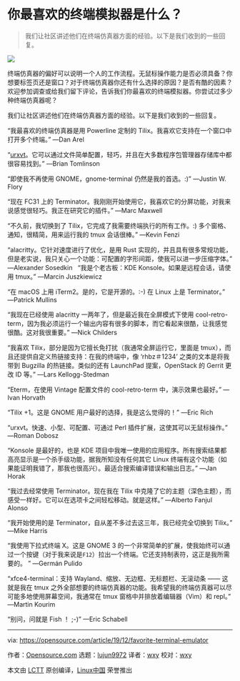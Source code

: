 [#]: collector: (lujun9972)
[#]: translator: (wxy)
[#]: reviewer: (wxy)
[#]: publisher: (wxy)
[#]: url: (https://linux.cn/article-11814-1.html)
[#]: subject: (What's your favorite terminal emulator?)
[#]: via: (https://opensource.com/article/19/12/favorite-terminal-emulator)
[#]: author: (Opensource.com https://opensource.com/users/admin)

你最喜欢的终端模拟器是什么？
======

> 我们让社区讲述他们在终端仿真器方面的经验。以下是我们收到的一些回复。

![](https://img.linux.net.cn/data/attachment/album/202001/24/000846qsmpz7s7spig77qg.jpg)

终端仿真器的偏好可以说明一个人的工作流程。无鼠标操作能力是否必须具备？你想要标签页还是窗口？对于终端仿真器你还有什么选择的原因？是否有酷的因素？欢迎参加调查或给我们留下评论，告诉我们你最喜欢的终端模拟器。你尝试过多少种终端仿真器呢？

我们让社区讲述他们在终端仿真器方面的经验。以下是我们收到的一些回复。

“我最喜欢的终端仿真器是用 Powerline 定制的 Tilix。我喜欢它支持在一个窗口中打开多个终端。” —Dan Arel

“[urxvt][2]。它可以通过文件简单配置，轻巧，并且在大多数程序包管理器存储库中都很容易找到。” —Brian Tomlinson

“即使我不再使用 GNOME，gnome-terminal 仍然是我的首选。:)”  —Justin W. Flory

“现在 FC31 上的 Terminator。我刚刚开始使用它，我喜欢它的分屏功能，对我来说感觉很轻巧。我正在研究它的插件。” —Marc Maxwell

“不久前，我切换到了 Tilix，它完成了我需要终端执行的所有工作。:) 多个窗格、通知，很精简，用来运行我的 tmux 会话很棒。” —Kevin Fenzi

“alacritty。它针对速度进行了优化，是用 Rust 实现的，并且具有很多常规功能，但是老实说，我只关心一个功能：可配置的字形间距，使我可以进一步压缩字体。” —Alexander Sosedkin
 
“我是个老古板：KDE Konsole。如果是远程会话，请使用 tmux。” —Marcin Juszkiewicz

“在 macOS 上用  iTerm2。是的，它是开源的。:-) 在 Linux 上是 Terminator。” —Patrick Mullins

“我现在已经使用 alacritty 一两年了，但是最近我在全屏模式下使用 cool-retro-term，因为我必须运行一个输出内容有很多的脚本，而它看起来很酷，让我感觉很酷。这对我很重要。” —Nick Childers

“我喜欢 Tilix，部分是因为它擅长免打扰（我通常全屏运行它，里面是 tmux），而且还提供自定义热链接支持：在我的终端中，像 ‘rhbz＃1234’ 之类的文本是将我带到 Bugzilla 的热链接。类似的还有 LaunchPad 提案，OpenStack 的 Gerrit 更改 ID 等。” —Lars Kellogg-Stedman

“Eterm，在使用 Vintage 配置文件的 cool-retro-term 中，演示效果也最好。” —Ivan Horvath

“Tilix +1。这是 GNOME 用户最好的选择，我是这么觉得的！” —Eric Rich

“urxvt。快速、小型、可配置、可通过 Perl 插件扩展，这使其可以无鼠标操作。” —Roman Dobosz 

“Konsole 是最好的，也是 KDE 项目中我唯一使用的应用程序。所有搜索结果都高亮显示是一个杀手级功能，据我所知没有任何其它 Linux 终端有这个功能（如果能证明我错了，那我也很高兴）。最适合搜索编译错误和输出日志。” —Jan Horak

“我过去经常使用 Terminator。现在我在 Tilix 中克隆了它的主题（深色主题），而感受一样好。它可以在选项卡之间轻松移动。就是这样。” —Alberto Fanjul Alonso

“我开始使用的是 Terminator，自从差不多过去这三年，我已经完全切换到 Tilix。” —Mike Harris

“我使用下拉式终端 X。这是 GNOME 3 的一个非常简单的扩展，使我始终可以通过一个按键（对于我来说是`F12`）拉出一个终端。它还支持制表符，这正是我所需要的。 ” —Germán Pulido

“xfce4-terminal：支持 Wayland、缩放、无边框、无标题栏、无滚动条 —— 这就是我在 tmux 之外全部想要的终端仿真器的功能。我希望我的终端仿真器可以尽可能多地使用屏幕空间，我通常在 tmux 窗格中并排放着编辑器（Vim）和 repl。” —Martin Kourim

“别问，问就是 Fish ！ ;-)” —Eric Schabell

--------------------------------------------------------------------------------

via: https://opensource.com/article/19/12/favorite-terminal-emulator

作者：[Opensource.com][a]
选题：[lujun9972][b]
译者：[wxy](https://github.com/wxy)
校对：[wxy](https://github.com/wxy)

本文由 [LCTT](https://github.com/LCTT/TranslateProject) 原创编译，[Linux中国](https://linux.cn/) 荣誉推出

[a]: https://opensource.com/users/admin
[b]: https://github.com/lujun9972
[1]: https://opensource.com/sites/default/files/styles/image-full-size/public/lead-images/osdc_terminals_0.png?itok=XwIRERsn (Terminal window with green text)
[2]: https://opensource.com/article/19/10/why-use-rxvt-terminal
